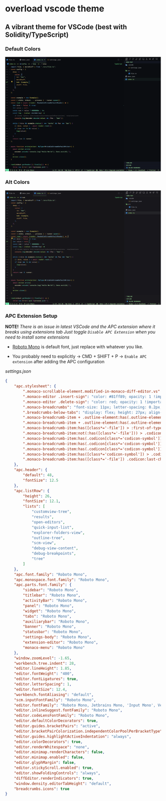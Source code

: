 # overload vscode theme

## A vibrant theme for VSCode (best with Solidity/TypeScript)

### Default Colors

![Main](assets/preview.png)

### Alt Colors

![Alternative](assets/alt_preview.png)

### APC Extension Setup

**NOTE!**
_There is an issue in latest VSCode and the APC extension where it breaks using extensions tab_
_Just toggle `Disable APC Extension` when you need to install some extensions_

- [Roboto Mono](https://github.com/lemeb/a-better-ligaturizer/tree/master/output-fonts) is default font, just replace with whatever you like.

- You probably need to explicitly -> CMD + SHIFT + P -> `Enable APC extension` after adding the APC configuration

_settings.json_

```json
{
	"apc.stylesheet": {
		".monaco-scrollable-element.modified-in-monaco-diff-editor.vs": "display: none;",
		".monaco-editor .insert-sign": "color: #81ff89; opacity: 1 !important; font-weight: 700; margin-left: 3px;",
		".monaco-editor .delete-sign": "color: red; opacity: 1 !important; font-weight: bold;",
		".monaco-breadcrumbs": "font-size: 11px; letter-spacing: 0.2px; font-family: 'Roboto Mono'; font-weight: 400;",
		".breadcrumbs-below-tabs": "display: flex; height: 27px; align-items: center; justify-content: center;",
		".monaco-breadcrumb-item + .outline-element:has(.outline-element-label) > *": "position: absolute; right: 15px; color: #12ff89 !important;",
		".monaco-breadcrumb-item + .outline-element:has(.outline-element-label) > .codicon": "display: none;",
		".monaco-breadcrumb-item:has([class*='-file']) > :first-of-type": "color: #98ff7c !important; ",
		".monaco-breadcrumb-item:not(:has([class*='-file'])) > .codicon:last-child:before": "display:flex; align-items: flex-start; justify-items: flex-start; content: '/'; margin: 0 1px 0 1px; font-size: 16px; height: 18px; color: #95aeb4;",
		".monaco-breadcrumb-item:has(.codicon[class*='codicon-symbol'])": "color: #A1F4AD !important;",
		".monaco-breadcrumb-item:has(.codicon[class*='codicon-symbol']):last-of-type": "color: #FFFFC6 !important;",
		".monaco-breadcrumb-item:has(.codicon[class*='codicon-symbol']):before": "margin: 0 9px 0 9px; min-width: 20px; margin-top: 1.5px; height:25px !important; !important; display: flex; align-items: flex-start; content: '⇢'; font-size: 17px; color: #CBff7b !important;",
		".monaco-breadcrumb-item:has([class*='codicon-symbol']) > .codicon:last-child:before": "content: ''; #ebff7b !important;",
		".monaco-breadcrumb-item:has([class*='-file']) .codicon:last-child:before": "content: ' ';"
	},
	"apc.header": {
		"default": 48,
		"fontSize": 12.5
	},
	"apc.listRow": {
		"height": 26,
		"fontSize": 12.1,
		"lists": [
			"customview-tree",
			"results",
			"open-editors",
			"quick-input-list",
			"explorer-folders-view",
			"outline-tree",
			"scm-view",
			"debug-view-content",
			"debug-breakpoints",
			"tree"
		]
	},
	"apc.font.family": "Roboto Mono",
	"apc.monospace.font.family": "Roboto Mono",
	"apc.parts.font.family": {
		"sidebar": "Roboto Mono",
		"titlebar": "Roboto Mono",
		"activityBar": "Roboto Mono",
		"panel": "Roboto Mono",
		"widget": "Roboto Mono",
		"tabs": "Roboto Mono",
		"auxiliarybar": "Roboto Mono",
		"banner": "Roboto Mono",
		"statusbar": "Roboto Mono",
		"settings-body": "Roboto Mono",
		"extension-editor": "Roboto Mono",
		"monaco-menu": "Roboto Mono"
	},
	"window.zoomLevel": -1.65,
	"workbench.tree.indent": 28,
	"editor.lineHeight": 1.85,
	"editor.fontWeight": "400",
	"editor.fontLigatures": true,
	"editor.letterSpacing": 1,
	"editor.fontSize": 12.4,
	"workbench.fontAliasing": "default",
	"scm.inputFontFamily": "Roboto Mono",
	"editor.fontFamily": "Roboto Mono, Jetbrains Mono, 'Input Mono', Verdana",
	"editor.inlineSuggest.fontFamily": "Roboto Mono",
	"editor.codeLensFontFamily": "Roboto Mono",
	"editor.defaultColorDecorators": true,
	"editor.guides.bracketPairs": "active",
	"editor.bracketPairColorization.independentColorPoolPerBracketType": true,
	"editor.guides.highlightActiveIndentation": "always",
	"editor.colorDecorators": true,
	"editor.renderWhitespace": "none",
	"editor.minimap.renderCharacters": false,
	"editor.minimap.enabled": false,
	"editor.glyphMargin": false,
	"editor.stickyScroll.enabled": true,
	"editor.showFoldingControls": "always",
	"diffEditor.renderIndicators": true,
	"window.density.editorTabHeight": "default",
	"breadcrumbs.icons": true
}
```
